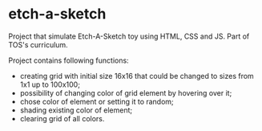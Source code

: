 # etch-a-sketch

Project that simulate Etch-A-Sketch toy using HTML, CSS and JS. Part of TOS's curriculum.

Project contains following functions:
 - creating grid with initial size 16x16 that could be changed to sizes from 1x1 up to 100x100;
 - possibility of changing color of grid element by hovering over it;
 - chose color of element or setting it to random;
 - shading existing color of element;
 - clearing grid of all colors.

